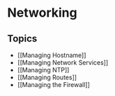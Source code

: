 # Networking

## Topics

- [[Managing Hostname]]
- [[Managing Network Services]]
- [[Managing NTP]]
- [[Managing Routes]]
- [[Managing the Firewall]]